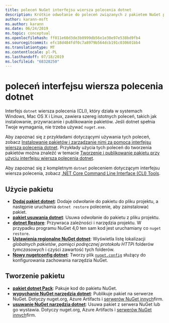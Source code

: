 ```yaml
---
title: poleceń NuGet interfejsu wiersza polecenia dotnet
description: Krótkie odwołanie do poleceń związanych z pakietem NuGet przy użyciu interfejsu wiersza polecenia dotnet.
author: karann-msft
ms.author: karann
ms.date: 06/24/2019
ms.topic: conceptual
ms.openlocfilehash: ff011e60d3de3b0999db56e1e30e97e538bd9fb4
ms.sourcegitcommit: efc18d484fdf0c7a8979b564dcb191c030601bb4
ms.translationtype: MT
ms.contentlocale: pl-PL
ms.lasthandoff: 07/18/2019
ms.locfileid: "68328250"
---
```

# <a name="dotnet-cli-commands"></a>poleceń interfejsu wiersza polecenia dotnet

Interfejs `dotnet` wiersza polecenia (CLI), który działa w systemach Windows, Mac OS X i Linux, zawiera szereg istotnych poleceń, takich jak instalowanie, przywracanie i publikowanie pakietów. Jeśli dotnet spełnia Twoje wymagania, nie trzeba używać `nuget.exe`.

Aby zapoznać się z przykładami dotyczącymi używania tych poleceń, zobacz [Instalowanie pakietów i zarządzanie nimi za pomocą interfejsu wiersza polecenia dotnet](../consume-packages/install-use-packages-dotnet-cli.md). Przykłady użycia tych poleceń do tworzenia pakietów można znaleźć w temacie [Tworzenie i publikowanie pakietu przy użyciu interfejsu wiersza polecenia dotnet](../quickstart/create-and-publish-a-package-using-the-dotnet-cli.md).

Aby zapoznać się z kompletnym `dotnet` poleceniem dotyczącym interfejsu wiersza polecenia, zobacz [.NET Core Command Line Interface (CLI) Tools](/dotnet/core/tools/?tabs=netcore2x).

## <a name="package-consumption"></a>Użycie pakietu

- [**Dodaj pakiet dotnet**](/dotnet/core/tools/dotnet-add-package): Dodaje odwołanie do pakietu do pliku projektu, a następnie uruchamia `dotnet restore` polecenie, aby zainstalować pakiet.
- [**pakiet usuwania dotnet**](/dotnet/core/tools/dotnet-remove-package): Usuwa odwołanie do pakietu z pliku projektu.
- [**dotnet Restore**](/dotnet/core/tools/dotnet-restore?tabs=netcore2x): Przywraca zależności i narzędzia projektu. W przypadku programu NuGet 4,0 ten sam kod jest uruchamiany co `nuget restore`.
- [**Ustawienia regionalne NuGet dotnet**](/dotnet/core/tools/dotnet-nuget-locals): Wyświetla listę lokalizacji *globalnych pakietów*, *pamięci podręcznej protokołu HTTP*i folderów *tymczasowych* i czyści zawartość tych folderów.
- [**Nowy nugetconfig dotnet**](/dotnet/core/tools/dotnet-new): Tworzy plik [`nuget.config`](../reference/nuget-config-file.md) służący do konfigurowania zachowania narzędzia NuGet.

## <a name="package-creation"></a>Tworzenie pakietu

- [**pakiet dotnet Pack**](/dotnet/core/tools/dotnet-pack?tabs=netcore2x): Pakuje kod do pakietu NuGet.
- [**wypychanie NuGet narzędzia dotnet**](/dotnet/core/tools/dotnet-nuget-push): Publikuje pakiet na serwerze NuGet. Dotyczy nuget.org, Azure Artifacts i [serwerów NuGet innych](../hosting-packages/overview.md)firm.
- [**usuwanie NuGet narzędzia dotnet**](/dotnet/core/tools/dotnet-nuget-delete): Usuwa pakiet z serwera NuGet lub go wystawia. Dotyczy nuget.org, Azure Artifacts i [serwerów NuGet innych](../hosting-packages/overview.md)firm.
